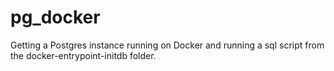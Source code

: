 # pg_docker
Getting a Postgres instance running on Docker and running a sql script from the docker-entrypoint-initdb folder.